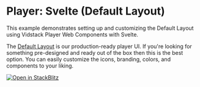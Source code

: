 # Player: Svelte (Default Layout)

This example demonstrates setting up and customizing the Default Layout using Vidstack Player
Web Components with Svelte.

The [Default Layout][default-layout] is our production-ready player UI. If you're looking for
something pre-designed and ready out of the box then this is the best option. You can easily
customize the icons, branding, colors, and components to your liking.

[![Open in StackBlitz](https://developer.stackblitz.com/img/open_in_stackblitz.svg)][stackblitz-demo]

[default-layout]: https://vidstack.io/docs/wc/player/components/layouts/default-layout
[stackblitz-demo]: https://stackblitz.com/fork/github/vidstack/examples/tree/main/player/svelte/default-layout?title=Vidstack%20Player%20-%20Svelte%20%28Default%20Layout%29&file=src/main.ts&showSidebar=1

